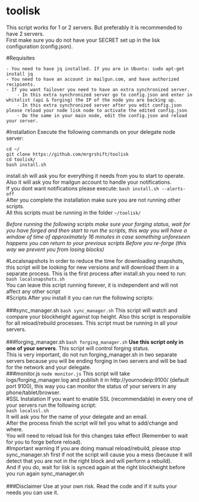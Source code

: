 # toolisk

This script works for 1 or 2 servers. But preferably it is recommended to have 2 servers.<br>
First make sure you do not have your SECRET set up in the lisk configuration (config.json).<br>

#Requisites

	- You need to have jq installed. If you are in Ubuntu: sudo apt-get install jq
	- You need to have an account in mailgun.com, and have authorized recipients.
	- If you want failover you need to have an extra synchronized server. 
		- In this extra synchronized server go to config.json and enter in whitelist (api & forging) the IP of the node you are backing up.
		- In this extra synchronized server after you edit config.json please reload your node lisk node to activate the edited config.json
		- Do the same in your main node, edit the config.json and reload your server.

#Installation
Execute the following commands on your delegate node server:
```
cd ~/
git clone https://github.com/mrgrshift/toolisk
cd toolisk/
bash install.sh
```
install.sh will ask you for everything it needs from you to start to operate.<br>
Also it will ask you for mailgun account to handle your notifications.<br>
If you dont want notifications please execute: `bash install.sh --alerts-off`<br>
After you complete the installation make sure you are not running other scripts.<br>
All this scripts must be running in the folder `~/toolisk/`<br>

<i>Before running the following scripts make sure your forging status, wait for you have forged and then start to run the scripts, this way you will have a window of time of approximately 16 minutes in case something unforeseen happens you can return to your previous scripts Before you re-forge (this way we prevent you from losing blocks)</i><br>

#Localsnapshots
In order to reduce the time for downloading snapshots, this script will be looking for new versions and will download them in a separate process. This is the first process after install.sh you need to run:<br>
`bash localsnapshots.sh`<br>
You can leave this script running forever, it is independent and will not affect any other script
<br>
#Scripts
After you install it you can run the following scripts:<br>
<br>
###sync_manager.sh
`bash sync_manager.sh` This script will watch and compare your blockheight against top height. Also this script is responsible for all reload/rebuild processes. This script must be running in all your servers.<br>
<br>
###forging_manager.sh
`bash forging_manager.sh` <b>Use this script only in one of your servers</b>. This script will control forging status.<br>
This is very important, do not run forging_manager.sh in two separate servers because you will be ending forging in two servers and will be bad for the network and your delegate.
<br>
###monitor.js
`node monitor.js` This script will take logs/forging_manager.log and publish it in http://yournodeip:9100/ (default port 9100), this way you can monitor the status of your servers in any phone/tablet/browser.
<br>
#SSL Instalation
If you want to enable SSL (recommendable) in every one of your servers run the following script:<br>
`bash localssl.sh`<br>
It will ask you for the name of your delegate and an email.<br>
After the process finish the script will tell you what to add/change and where.<br>
You will need to reload lisk for this changes take effect (Remember to wait for you to forge before reload).
<br>
#Important warning
If you are doing manual reload/rebuild, please stop sync_manager.sh first if not the script will cause you a mess (because it will detect that you are not in the right block and will perform a rebuild).<br>
And if you do, wait for lisk is synced again at the right blockheight before you run again sync_manager.sh
<br>
<br>
###Disclaimer
Use at your own risk. Read the code and if it suits your needs you can use it.
